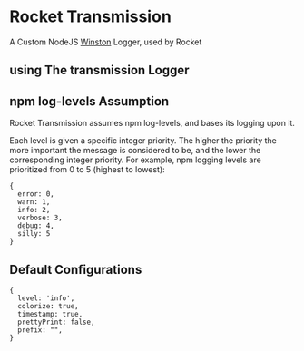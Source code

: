 # Rocket Transmission

A Custom NodeJS [Winston](https://github.com/winstonjs/winston) Logger, used by Rocket


## using The transmission Logger

## npm log-levels Assumption

Rocket Transmission assumes npm log-levels, and bases its logging upon it.

Each level is given a specific integer priority. The higher the priority the more important the message is considered to be, and the lower the corresponding integer priority. For example, npm logging levels are prioritized from 0 to 5 (highest to lowest):

```
{
  error: 0,
  warn: 1,
  info: 2,
  verbose: 3,
  debug: 4,
  silly: 5
}
```


## Default Configurations

```
{
  level: 'info',
  colorize: true,
  timestamp: true,
  prettyPrint: false,
  prefix: "",
}
```